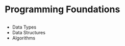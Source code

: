 # Programming Foundations

<!--
https://linkedin.com/learning/programming-foundations-fundamentals-3/the-fundamentals-of-programming
https://linkedin.com/learning/programming-foundations-object-oriented-design-3/learn-object-oriented-design-principles
https://linkedin.com/learning/programming-foundations-databases-2/why-use-a-database
https://linkedin.com/learning/programming-foundations-apis-and-web-services/communicate-on-the-web-using-services
https://linkedin.com/learning/programming-foundations-test-driven-development-3/small-steps-to-great-things
https://linkedin.com/learning/programming-foundations-web-security-2/the-importance-of-security
https://linkedin.com/learning/programming-foundations-software-testing-qa/set-the-standard-with-quality-assurance-qa
https://linkedin.com/learning/programming-foundations-secure-coding/implement-secure-code-with-your-team
https://linkedin.com/learning/programming-foundations-beyond-the-fundamentals/broadening-your-knowledge-of-programming-fundamentals
https://linkedin.com/learning/programming-foundations-design-patterns-2/don-t-reinvent-the-wheel
https://linkedin.com/learning/programming-foundations-fuzzy-logic/welcome
https://linkedin.com/learning/programming-foundations-discrete-mathematics/welcome
https://linkedin.com/learning/programming-foundations-open-source-licensing/welcome
https://linkedin.com/learning/programming-foundations-programming-for-kids/welcome
https://linkedin.com/learning/programming-foundations-real-world-examples/welcome
https://linkedin.com/learning/programming-foundations-conducting-code-reviews/write-great-code-reviews-to-advance-your-career
https://linkedin.com/learning/programming-foundations-version-control-with-git/don-t-lose-work
https://linkedin.com/learning/programming-foundations-data-structures-2/understand-data-structures
https://linkedin.com/learning/programming-foundations-algorithms/algorithms-power-the-world

https://app.pluralsight.com/library/courses/algorithms-data-structures-part-one/table-of-contents
https://app.pluralsight.com/library/courses/algorithmics-introduction/table-of-contents
-->

##

- Data Types
- Data Structures
- Algorithms
